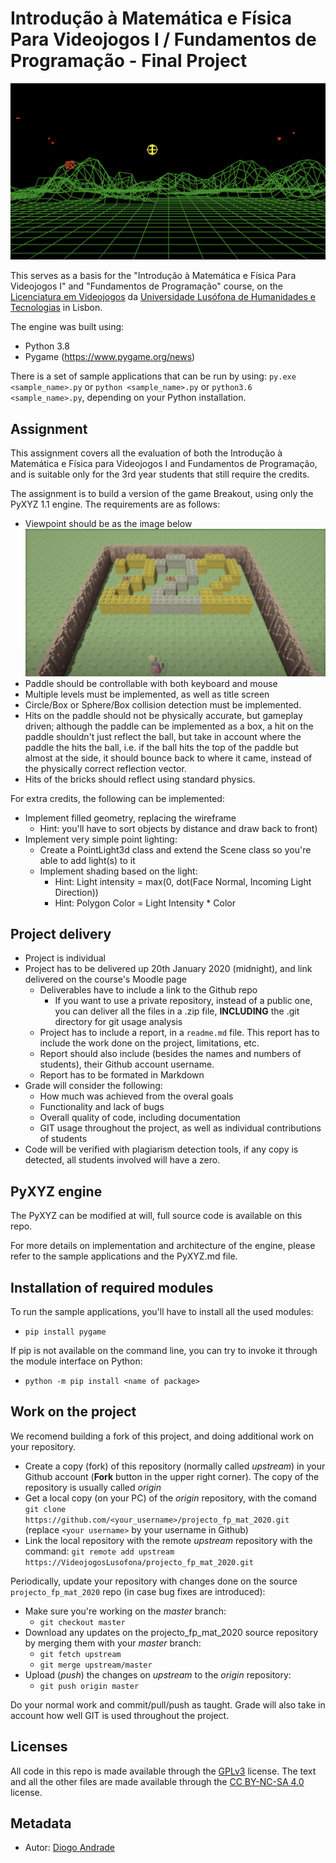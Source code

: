 # Introdução à Matemática e Física Para Videojogos I / Fundamentos de Programação - Final Project

![alt text](screenshots/game.png "Sample application")

This serves as a basis for the "Introdução à Matemática e Física Para Videojogos I" and "Fundamentos de Programação" course, on the [Licenciatura em Videojogos][lv] da
[Universidade Lusófona de Humanidades e Tecnologias][ULHT] in Lisbon.

The engine was built using:

* Python 3.8
* Pygame (https://www.pygame.org/news)

There is a set of sample applications that can be run by using:
`py.exe <sample_name>.py` or `python <sample_name>.py` or `python3.6 <sample_name>.py`, depending on your Python installation.

## Assignment

This assignment covers all the evaluation of both the Introdução à Matemática e Física para Videojogos I and Fundamentos de Programação, and is suitable only for the 3rd year students that still require the credits.

The assignment is to build a version of the game Breakout, using only the PyXYZ 1.1 engine.
The requirements are as follows:

* Viewpoint should be as the image below ![alt text](screenshots/breakout_viewpoint.png "Sample application")
* Paddle should be controllable with both keyboard and mouse
* Multiple levels must be implemented, as well as title screen
* Circle/Box or Sphere/Box collision detection must be implemented.
* Hits on the paddle should not be physically accurate, but gameplay driven; although the paddle can be implemented as a box, a hit on the paddle shouldn't just reflect the ball, but take in account where the paddle the hits the ball, i.e. if the ball hits the top of the paddle but almost at the side, it should bounce back to where it came, instead of the physically correct reflection vector.
* Hits of the bricks should reflect using standard physics.

For extra credits, the following can be implemented:

* Implement filled geometry, replacing the wireframe
  * Hint: you'll have to sort objects by distance and draw back to front)
* Implement very simple point lighting:
  * Create a PointLight3d class and extend the Scene class so you're able to add light(s) to it
  * Implement shading based on the light:
    * Hint: Light intensity = max(0, dot(Face Normal, Incoming Light Direction))
    * Hint: Polygon Color = Light Intensity * Color

## Project delivery

* Project is individual
* Project has to be delivered up 20th January 2020 (midnight), and link delivered on the course's Moodle page
  * Deliverables have to include a link to the Github repo
    * If you want to use a private repository, instead of a public one, you can deliver all the files in a .zip file, __**INCLUDING**__ the .git directory for git usage analysis 
  * Project has to include a report, in a `readme.md` file. This report has to include the work done on the project, limitations, etc.
  * Report should also include (besides the names and numbers of students), their Github account username.
  * Report has to be formated in Markdown
* Grade will consider the following:
  * How much was achieved from the overal goals
  * Functionality and lack of bugs
  * Overall quality of code, including documentation
  * GIT usage throughout the project, as well as individual contributions of students
* Code will be verified with plagiarism detection tools, if any copy is detected, all students involved will have a zero.

## PyXYZ engine

The PyXYZ can be modified at will, full source code is available on this repo.

For more details on implementation and architecture of the engine, please refer to the sample applications and the PyXYZ.md file.

## Installation of required modules

To run the sample applications, you'll have to install all the used modules:

* `pip install pygame`

If pip is not available on the command line, you can try to invoke it through the module interface on Python:

* `python -m pip install <name of package>`

## Work on the project

We recomend building a fork of this project, and doing additional work on your repository.

* Create a copy (fork) of this repository (normally called _upstream_) in your Github account (**Fork** button in the upper right corner). The copy of the repository is usually called _origin_
* Get a local copy (on your PC) of the _origin_ repository, with the comand `git clone https://github.com/<your_username>/projecto_fp_mat_2020.git` (replace `<your username>` by your username in Github)
* Link the local repository with the remote _upstream_ repository with the command: `git remote add upstream https://VideojogosLusofona/projecto_fp_mat_2020.git`

Periodically, update your repository with changes done on the source `projecto_fp_mat_2020` repo (in case bug fixes are introduced):

* Make sure you're working on the _master_ branch:
  * `git checkout master`
* Download any updates on the projecto_fp_mat_2020 source repository by merging them with your _master_ branch:
  * `git fetch upstream`
  * `git merge upstream/master`
* Upload (_push_) the changes on _upstream_ to the _origin_ repository:
  * `git push origin master`

Do your normal work and commit/pull/push as taught. Grade will also take in account how well GIT is used throughout the project.

## Licenses

All code in this repo is made available through the [GPLv3] license.
The text and all the other files are made available through the 
[CC BY-NC-SA 4.0] license.

## Metadata

* Autor: [Diogo Andrade][]

[Diogo Andrade]:https://github.com/DiogoDeAndrade
[GPLv3]:https://www.gnu.org/licenses/gpl-3.0.en.html
[CC BY-NC-SA 4.0]:https://creativecommons.org/licenses/by-nc-sa/4.0/
[Bfxr]:https://www.bfxr.net/
[ULHT]:https://www.ulusofona.pt/
[lv]:https://www.ulusofona.pt/licenciatura/videojogos
